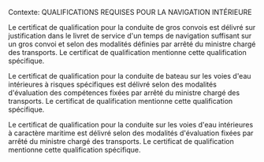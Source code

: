 Contexte: QUALIFICATIONS REQUISES POUR LA NAVIGATION INTÉRIEURE

Le certificat de qualification pour la conduite de gros convois est délivré sur justification dans le livret de service d'un temps de navigation suffisant sur un gros convoi et selon des modalités définies par arrêté du ministre chargé des transports. Le certificat de qualification mentionne cette qualification spécifique.

Le certificat de qualification pour la conduite de bateau sur les voies d'eau intérieures à risques spécifiques est délivré selon des modalités d'évaluation des compétences fixées par arrêté du ministre chargé des transports. Le certificat de qualification mentionne cette qualification spécifique.

Le certificat de qualification pour la conduite sur les voies d'eau intérieures à caractère maritime est délivré selon des modalités d'évaluation fixées par arrêté du ministre chargé des transports. Le certificat de qualification mentionne cette qualification spécifique.